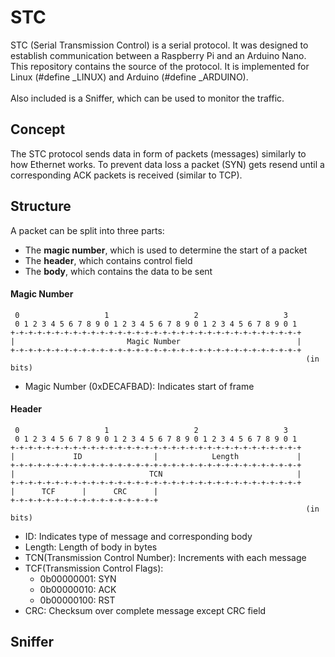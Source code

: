 # STC 

STC (Serial Transmission Control) is a serial protocol.
It was designed to establish communication between a Raspberry Pi and an Arduino Nano.
<br>
This repository contains the source of the protocol.
It is implemented for Linux (#define _LINUX) and Arduino (#define _ARDUINO).
<br>
<br>
Also included is a Sniffer, which can be used to monitor the traffic.

## Concept

The STC protocol sends data in form of packets (messages) similarly to how Ethernet works.
To prevent data loss a packet (SYN) gets resend until a corresponding ACK packets is received (similar to TCP).   

## Structure

A packet can be split into three parts:
* The **magic number**, which is used to determine the start of a packet
* The **header**, which contains control field
* The **body**, which contains the data to be sent

#### Magic Number
```
 0                   1                   2                   3   
 0 1 2 3 4 5 6 7 8 9 0 1 2 3 4 5 6 7 8 9 0 1 2 3 4 5 6 7 8 9 0 1 
+-+-+-+-+-+-+-+-+-+-+-+-+-+-+-+-+-+-+-+-+-+-+-+-+-+-+-+-+-+-+-+-+
|                         Magic Number                          |
+-+-+-+-+-+-+-+-+-+-+-+-+-+-+-+-+-+-+-+-+-+-+-+-+-+-+-+-+-+-+-+-+
                                                                  (in bits)
```

* Magic Number (0xDECAFBAD): Indicates start of frame

#### Header
``` 
 0                   1                   2                   3
 0 1 2 3 4 5 6 7 8 9 0 1 2 3 4 5 6 7 8 9 0 1 2 3 4 5 6 7 8 9 0 1
+-+-+-+-+-+-+-+-+-+-+-+-+-+-+-+-+-+-+-+-+-+-+-+-+-+-+-+-+-+-+-+-+
|             ID                |            Length             |
+-+-+-+-+-+-+-+-+-+-+-+-+-+-+-+-+-+-+-+-+-+-+-+-+-+-+-+-+-+-+-+-+
|                              TCN                              |
+-+-+-+-+-+-+-+-+-+-+-+-+-+-+-+-+-+-+-+-+-+-+-+-+-+-+-+-+-+-+-+-+
|      TCF      |      CRC      |
+-+-+-+-+-+-+-+-+-+-+-+-+-+-+-+-+
                                                                  (in bits)
```

* ID: Indicates type of message and corresponding body
* Length: Length of body in bytes
* TCN(Transmission Control Number): Increments with each message
* TCF(Transmission Control Flags):
    * 0b00000001: SYN
    * 0b00000010: ACK
    * 0b00000100: RST
* CRC: Checksum over complete message except CRC field

## Sniffer

